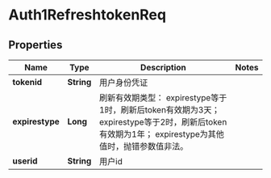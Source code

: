 # Auth1RefreshtokenReq

## Properties
Name | Type | Description | Notes
------------ | ------------- | ------------- | -------------
**tokenid** | **String** | 用户身份凭证 | 
**expirestype** | **Long** | 刷新有效期类型： expirestype等于1时，刷新后token有效期为3天； expirestype等于2时，刷新后token有效期为1年； expirestype为其他值时，抛错参数值非法。 | 
**userid** | **String** | 用户id | 
